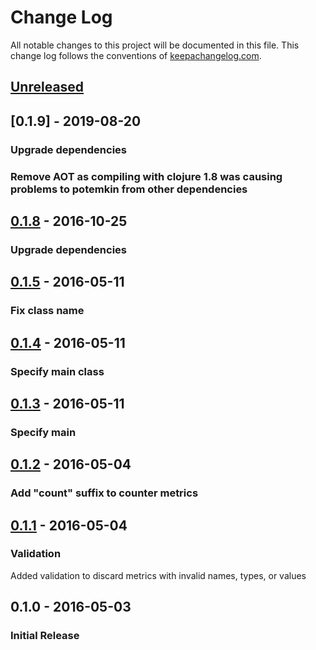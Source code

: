 # Change Log
All notable changes to this project will be documented in this file. This change log follows the conventions of [keepachangelog.com](http://keepachangelog.com/).

## [Unreleased]

## [0.1.9] - 2019-08-20
### Upgrade dependencies
### Remove AOT as compiling with clojure 1.8 was causing problems to potemkin from other dependencies 

## [0.1.8] - 2016-10-25
### Upgrade dependencies

## [0.1.5] - 2016-05-11
### Fix class name

## [0.1.4] - 2016-05-11
### Specify main class

## [0.1.3] - 2016-05-11
### Specify main

## [0.1.2] - 2016-05-04
### Add "count" suffix to counter metrics

## [0.1.1] - 2016-05-04
### Validation

Added validation to discard metrics with invalid names, types, or values

## 0.1.0 - 2016-05-03
### Initial Release

[Unreleased]: https://github.com/orgsync/metrics-statsd/compare/0.1.8...HEAD
[0.1.8]: https://github.com/orgsync/metrics-statsd/compare/0.1.5...0.1.8
[0.1.5]: https://github.com/orgsync/metrics-statsd/compare/0.1.4...0.1.5
[0.1.4]: https://github.com/orgsync/metrics-statsd/compare/0.1.3...0.1.4
[0.1.3]: https://github.com/orgsync/metrics-statsd/compare/0.1.2...0.1.4
[0.1.2]: https://github.com/orgsync/metrics-statsd/compare/0.1.1...0.1.2
[0.1.1]: https://github.com/orgsync/metrics-statsd/compare/0.1.0...0.1.1
